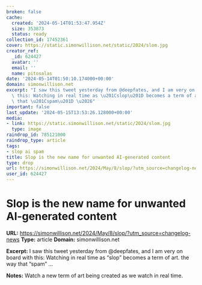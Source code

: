 ```yaml
---
broken: false
cache:
  created: '2024-05-14T01:53:47.954Z'
  size: 353873
  status: ready
collection_id: 17452361
cover: https://static.simonwillison.net/static/2024/slom.jpg
creator_ref:
  _id: 624427
  avatar: ''
  email: ''
  name: pitosalas
date: '2024-05-14T01:50:10.174000+00:00'
domain: simonwillison.net
excerpt: "I saw this tweet yesterday from @deepfates, and I am very on board with\
  \ this: Watching in real time as \u201Cslop\u201D becomes a term of art. the way\
  \ that \u201Cspam\u201D \u2026"
important: false
last_update: '2024-05-15T13:53:26.128000+00:00'
media:
- link: https://static.simonwillison.net/static/2024/slom.jpg
  type: image
raindrop_id: 785121000
raindrop_type: article
tags:
- slop ai spam
title: Slop is the new name for unwanted AI-generated content
type: drop
url: https://simonwillison.net/2024/May/8/slop/?utm_source=changelog-news
user_id: 624427
---
```


# Slop is the new name for unwanted AI-generated content

**URL:** https://simonwillison.net/2024/May/8/slop/?utm_source=changelog-news
**Type:** article
**Domain:** simonwillison.net

**Excerpt:** I saw this tweet yesterday from @deepfates, and I am very on board with this: Watching in real time as “slop” becomes a term of art. the way that “spam” …

**Notes:**
Watch a new term of art being created as we watch in real time. 
